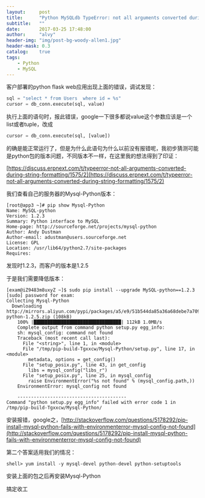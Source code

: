 ```yaml
---
layout:     post
title:      "Python MySQLdb TypeError: not all arguments converted during string formatting"
subtitle:   ""
date:       2017-03-25 17:48:00
author:     "alvy"
header-img: "img/post-bg-woody-allen1.jpg"
header-mask: 0.3
catalog:    true
tags:
    - Python
    - MySQL
---
```


客户部署的python flask web应用出现上面的错误，调试发现：

```python
sql = "select * from Users  where id = %s"
cursor = db_conn.execute(sql, value)
```

执行上面的语句时，报此错误，google一下很多都说value这个参数应该是一个list或者tuple，改成

```python
cursor = db_conn.execute(sql, [value])
```

的确是能正常运行了，但是为什么此语句为什么以前没有报错呢，我初步猜测可能是python包的版本问题，不同版本不一样，在这里我的想法得到了印证：

[https://discuss.erpnext.com/t/typeerror-not-all-arguments-converted-during-string-formatting/1575/2](https://discuss.erpnext.com/t/typeerror-not-all-arguments-converted-during-string-formatting/1575/2)

我们查看自己的服务器的Mysql-Python版本：

```shell
[root@app3 ~]# pip show Mysql-Python
Name: MySQL-python
Version: 1.2.3
Summary: Python interface to MySQL
Home-page: http://sourceforge.net/projects/mysql-python
Author: Andy Dustman
Author-email: adustman@users.sourceforge.net
License: GPL
Location: /usr/lib64/python2.7/site-packages
Requires:
```

发现时1.2.3，而客户的版本是1.2.5

于是我们需要降低版本：

```
[exam@iZ9483m8uxyZ ~]$ sudo pip install --upgrade MySQL-python==1.2.3
[sudo] password for exam:
Collecting Mysql-Python
  Downloading http://mirrors.aliyun.com/pypi/packages/a5/e9/51b544da85a36a68debe7a7091f068d802fc515a3a202652828c73453cad/MySQL-python-1.2.5.zip (108kB)
    100% |████████████████████████████████| 112kB 1.0MB/s
    Complete output from command python setup.py egg_info:
    sh: mysql_config: command not found
    Traceback (most recent call last):
      File "<string>", line 1, in <module>
      File "/tmp/pip-build-Tgxxcw/Mysql-Python/setup.py", line 17, in <module>
        metadata, options = get_config()
      File "setup_posix.py", line 43, in get_config
        libs = mysql_config("libs_r")
      File "setup_posix.py", line 25, in mysql_config
        raise EnvironmentError("%s not found" % (mysql_config.path,))
    EnvironmentError: mysql_config not found

    ----------------------------------------
Command "python setup.py egg_info" failed with error code 1 in /tmp/pip-build-Tgxxcw/Mysql-Python/
```

安装报错，google之，[http://stackoverflow.com/questions/5178292/pip-install-mysql-python-fails-with-environmenterror-mysql-config-not-found](http://stackoverflow.com/questions/5178292/pip-install-mysql-python-fails-with-environmenterror-mysql-config-not-found)

第二个答案适用我们的情况：

```
shell> yum install -y mysql-devel python-devel python-setuptools
```

安装上面的包之后再安装Mysql-Python

搞定收工